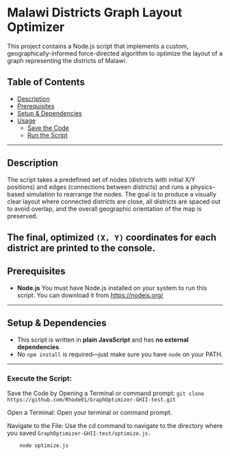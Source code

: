 # Malawi Districts Graph Layout Optimizer

This project contains a Node.js script that implements a custom, geographically-informed force-directed algorithm to optimize the layout of a graph representing the districts of Malawi.

## Table of Contents

- [Description](#description)  
- [Prerequisites](#prerequisites)  
- [Setup & Dependencies](#setup--dependencies)  
- [Usage](#usage)  
  - [Save the Code](#save-the-code)  
  - [Run the Script](#run-the-script)  
---

## Description

The script takes a predefined set of nodes (districts with initial X/Y positions) and edges (connections between districts) and runs a physics-based simulation to rearrange the nodes. 
The goal is to produce a visually clear layout where connected districts are close, all districts are spaced out to avoid overlap, and the overall geographic orientation of the map is preserved.

The final, optimized `(X, Y)` coordinates for each district are printed to the console.
---

## Prerequisites

- **Node.js** You must have Node.js installed on your system to run this script. You can download it from https://nodejs.org/
---

## Setup & Dependencies

- This script is written in **plain JavaScript** and has **no external dependencies**.  
- No `npm install` is required—just make sure you have `node` on your PATH.

---


### Execute the Script: 
Save the Code by Opening a Terminal or command prompt:
`git clone https://github.com/Rhode01/GraphOptimizer-GHII-test.git` 

Open a Terminal: Open your terminal or command prompt.

Navigate to the File: Use the cd command to navigate to the directory where you saved `GraphOptimizer-GHII-test/optimize.js.`
```bash
    node optimize.js